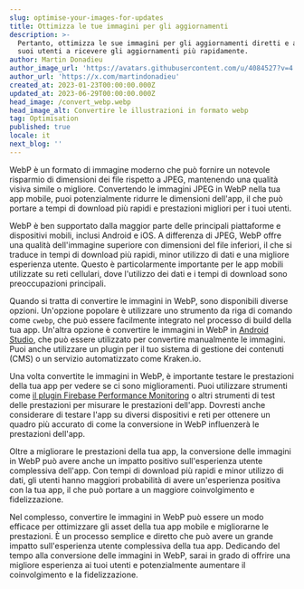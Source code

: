 ```yaml
---
slug: optimise-your-images-for-updates
title: Ottimizza le tue immagini per gli aggiornamenti
description: >-
  Pertanto, ottimizza le sue immagini per gli aggiornamenti diretti e aiuta i
  suoi utenti a ricevere gli aggiornamenti più rapidamente.
author: Martin Donadieu
author_image_url: 'https://avatars.githubusercontent.com/u/4084527?v=4'
author_url: 'https://x.com/martindonadieu'
created_at: 2023-01-23T00:00:00.000Z
updated_at: 2023-06-29T00:00:00.000Z
head_image: /convert_webp.webp
head_image_alt: Convertire le illustrazioni in formato webp
tag: Optimisation
published: true
locale: it
next_blog: ''
---
```


WebP è un formato di immagine moderno che può fornire un notevole risparmio di dimensioni dei file rispetto a JPEG, mantenendo una qualità visiva simile o migliore. Convertendo le immagini JPEG in WebP nella tua app mobile, puoi potenzialmente ridurre le dimensioni dell'app, il che può portare a tempi di download più rapidi e prestazioni migliori per i tuoi utenti.

WebP è ben supportato dalla maggior parte delle principali piattaforme e dispositivi mobili, inclusi Android e iOS. A differenza di JPEG, WebP offre una qualità dell'immagine superiore con dimensioni del file inferiori, il che si traduce in tempi di download più rapidi, minor utilizzo di dati e una migliore esperienza utente. Questo è particolarmente importante per le app mobili utilizzate su reti cellulari, dove l'utilizzo dei dati e i tempi di download sono preoccupazioni principali.

Quando si tratta di convertire le immagini in WebP, sono disponibili diverse opzioni. Un'opzione popolare è utilizzare uno strumento da riga di comando come `cwebp`, che può essere facilmente integrato nel processo di build della tua app. Un'altra opzione è convertire le immagini in WebP in [Android Studio](https://sites.google.com/a/android.com/tools/tech-docs/webp/), che può essere utilizzato per convertire manualmente le immagini. Puoi anche utilizzare un plugin per il tuo sistema di gestione dei contenuti (CMS) o un servizio automatizzato come Kraken.io.

Una volta convertite le immagini in WebP, è importante testare le prestazioni della tua app per vedere se ci sono miglioramenti. Puoi utilizzare strumenti come [il plugin Firebase Performance Monitoring](https://github.com/capawesome-team/capacitor-firebase/tree/main/packages/performance/) o altri strumenti di test delle prestazioni per misurare le prestazioni dell'app. Dovresti anche considerare di testare l'app su diversi dispositivi e reti per ottenere un quadro più accurato di come la conversione in WebP influenzerà le prestazioni dell'app.

Oltre a migliorare le prestazioni della tua app, la conversione delle immagini in WebP può avere anche un impatto positivo sull'esperienza utente complessiva dell'app. Con tempi di download più rapidi e minor utilizzo di dati, gli utenti hanno maggiori probabilità di avere un'esperienza positiva con la tua app, il che può portare a un maggiore coinvolgimento e fidelizzazione.

Nel complesso, convertire le immagini in WebP può essere un modo efficace per ottimizzare gli asset della tua app mobile e migliorarne le prestazioni. È un processo semplice e diretto che può avere un grande impatto sull'esperienza utente complessiva della tua app. Dedicando del tempo alla conversione delle immagini in WebP, sarai in grado di offrire una migliore esperienza ai tuoi utenti e potenzialmente aumentare il coinvolgimento e la fidelizzazione.